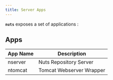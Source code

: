```yaml
---
title: Server Apps
---
```


**```nuts```** exposes a set of applications :

## Apps

| App Name | Description              |
|----------|--------------------------|
| nserver  | Nuts Repository Server   |
| ntomcat  | Tomcat Webserver Wrapper |




